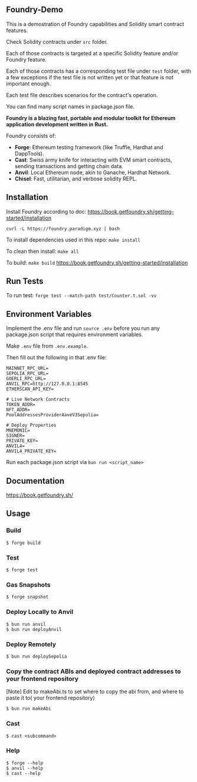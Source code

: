 ## Foundry-Demo

This is a demostration of Foundry capabilities and Solidity smart contract features.

Check Solidity contracts under `src` folder.

Each of those contracts is targeted at a specific Solidity feature and/or Foundry feature.

Each of those contracts has a corresponding test file under `test` folder, with a few exceptions if the test file is not written yet or that feature is not important enough.

Each test file describes scenarios for the contract's operation.

You can find many script names in package.json file.

**Foundry is a blazing fast, portable and modular toolkit for Ethereum application development written in Rust.**

Foundry consists of:

- **Forge**: Ethereum testing framework (like Truffle, Hardhat and DappTools).
- **Cast**: Swiss army knife for interacting with EVM smart contracts, sending transactions and getting chain data.
- **Anvil**: Local Ethereum node, akin to Ganache, Hardhat Network.
- **Chisel**: Fast, utilitarian, and verbose solidity REPL.

## Installation

Install Foundry according to doc: https://book.getfoundry.sh/getting-started/installation

```
curl -L https://foundry.paradigm.xyz | bash
```

To install dependencies used in this repo: `make install`

To clean then install: `make all`

To build: `make build`
https://book.getfoundry.sh/getting-started/installation

## Run Tests

To run test: `forge test --match-path test/Counter.t.sol -vv`

## Environment Variables

Implement the .env file and run `source .env` before you run any package.json script that requires environment variables.

Make `.env` file from `.env.example`.

Then fill out the following in that .env file:

```
MAINNET_RPC_URL=
SEPOLIA_RPC_URL=
GOERLI_RPC_URL=
ANVIL_RPC=http://127.0.0.1:8545
ETHERSCAN_API_KEY=

# Live Network Contracts
TOKEN_ADDR=
NFT_ADDR=
PoolAddressesProviderAaveV3Sepolia=

# Deploy Properties
MNEMONIC=
SIGNER=
PRIVATE_KEY=
ANVIL4=
ANVIL4_PRIVATE_KEY=
```

Run each package.json script via `bun run <script_name>`

## Documentation

https://book.getfoundry.sh/

## Usage

### Build

```shell
$ forge build
```

### Test

```shell
$ forge test
```

### Gas Snapshots

```shell
$ forge snapshot
```

### Deploy Locally to Anvil

```shell
$ bun run anvil
$ bun run deployAnvil
```

### Deploy Remotely

```shell
$ bun run deploySepolia
```

### Copy the contract ABIs and deployed contract addresses to your frontend repository

[Note] Edit to makeAbi.ts to set where to copy the abi from, and where to paste it to( your frontend repository)

```shell
$ bun run makeAbi
```

### Cast

```shell
$ cast <subcommand>
```

### Help

```shell
$ forge --help
$ anvil --help
$ cast --help
```
